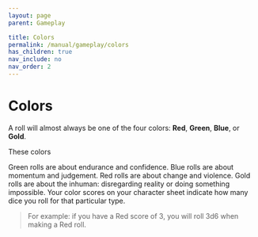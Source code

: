 ```yaml
---
layout: page
parent: Gameplay

title: Colors
permalink: /manual/gameplay/colors
has_children: true
nav_include: no
nav_order: 2
---
```

<head>
  <script type="text/javascript" src="./live/js/index.js"></script>
  <link rel="stylesheet" href="../assets/css/main.css">
</head>


# Colors
A roll will almost always be one of the four colors: **Red**, **Green**, **Blue**, or **Gold**. 

These colors 

Green rolls are about endurance and confidence. Blue rolls are about momentum and judgement. Red rolls are about change and violence. Gold rolls are about the inhuman: disregarding reality or doing something impossible. Your color scores on your character sheet indicate how many dice you roll for that particular type.
> For example: if you have a Red score of 3, you will roll 3d6 when making a Red roll.


